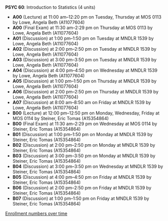**PSYC 60**: Introduction to Statistics (4 units)

- **A00** (Lecture) at 11:00 am–12:20 pm on Tuesday, Thursday at MOS 0113 by Lowe, Angela Beth (A11077604)
- **A00** (Final Exam) at 11:30 am–2:29 pm on Thursday at MOS 0113 by Lowe, Angela Beth (A11077604)
- **A01** (Discussion) at 1:00 pm–1:50 pm on Tuesday at MNDLR 1539 by Lowe, Angela Beth (A11077604)
- **A02** (Discussion) at 2:00 pm–2:50 pm on Tuesday at MNDLR 1539 by Lowe, Angela Beth (A11077604)
- **A03** (Discussion) at 3:00 pm–3:50 pm on Tuesday at MNDLR 1539 by Lowe, Angela Beth (A11077604)
- **A04** (Discussion) at 4:00 pm–4:50 pm on Wednesday at MNDLR 1539 by Lowe, Angela Beth (A11077604)
- **A05** (Discussion) at 1:00 pm–1:50 pm on Thursday at MNDLR 1539 by Lowe, Angela Beth (A11077604)
- **A06** (Discussion) at 2:00 pm–2:50 pm on Thursday at MNDLR 1539 by Lowe, Angela Beth (A11077604)
- **A07** (Discussion) at 8:00 am–8:50 am on Friday at MNDLR 1539 by Lowe, Angela Beth (A11077604)
- **B00** (Lecture) at 12:00 pm–12:50 pm on Monday, Wednesday, Friday at MOS 0114 by Steiner, Eric Tomas (A15354864)
- **B00** (Final Exam) at 11:30 am–2:29 pm on Wednesday at MOS 0114 by Steiner, Eric Tomas (A15354864)
- **B01** (Discussion) at 1:00 pm–1:50 pm on Monday at MNDLR 1539 by Steiner, Eric Tomas (A15354864)
- **B02** (Discussion) at 2:00 pm–2:50 pm on Monday at MNDLR 1539 by Steiner, Eric Tomas (A15354864)
- **B03** (Discussion) at 3:00 pm–3:50 pm on Monday at MNDLR 1539 by Steiner, Eric Tomas (A15354864)
- **B04** (Discussion) at 3:00 pm–3:50 pm on Wednesday at MNDLR 1539 by Steiner, Eric Tomas (A15354864)
- **B05** (Discussion) at 4:00 pm–4:50 pm on Friday at MNDLR 1539 by Steiner, Eric Tomas (A15354864)
- **B06** (Discussion) at 2:00 pm–2:50 pm on Friday at MNDLR 1539 by Steiner, Eric Tomas (A15354864)
- **B07** (Discussion) at 1:00 pm–1:50 pm on Friday at MNDLR 1539 by Steiner, Eric Tomas (A15354864)

[Enrollment numbers over time](./PSYC60.tsv)

